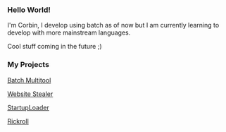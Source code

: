 ### Hello World!

I'm Corbin, I develop using batch as of now but I am currently learning to develop with more mainstream languages.

Cool stuff coming in the future ;)

### My Projects

[Batch Multitool](https://github.com/CorbinMakesStuff/Batch-Multitool)

[Website Stealer](https://github.com/CorbinMakesStuff/Website-Stealer)

[StartupLoader](https://github.com/CorbinMakesStuff/StartupLoader)

[Rickroll](https://github.com/CorbinMakesStuff/Rickroll)
